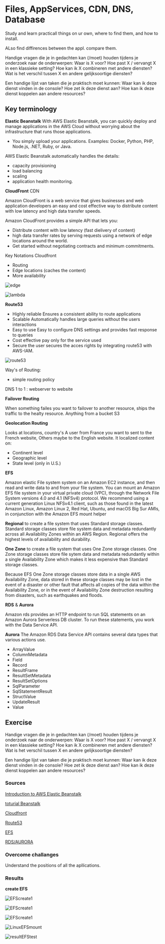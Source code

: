 # Files, AppServices, CDN, DNS, Database

Study and learn practicall things on ur own, where to find them, and how to install. 

ALso find diffirences between the appl. compare them. 

Handige vragen die je in gedachten kan (/moet) houden tijdens je onderzoek naar de onderwerpen:
Waar is X voor?
Hoe past X / vervangt X in een klassieke setting?
Hoe kan ik X combineren met andere diensten?
Wat is het verschil tussen X en andere gelijksoortige diensten?

Een handige lijst van taken die je praktisch moet kunnen:
Waar kan ik deze dienst vinden in de console?
Hoe zet ik deze dienst aan?
Hoe kan ik deze dienst koppelen aan andere resources?

## Key terminology

**Elastic Beanstalk** 
With AWS Elastic Beanstalk, you can quickly deploy and manage applications in the AWS Cloud without worrying about the infrastructure that runs those applications. 

- You simply upload your applications.
Examples: Docker, Python, PHP, Node.js, .NET, Ruby, or Java.
 
AWS Elastic Beanstalk automatically handles the details:
- capacity provisioning
- load balancing
- scaling
- application health monitoring.

**CloudFront** CDN

Amazon CloudFront is a web service that gives businesses and web application developers an easy and cost effective way to distribute content with low latency and high data transfer speeds.

Amazon CloudFront provides a simple API that lets you:
- Distribute content with low latency (fast dielivery of content)
- high data transfer rates by serving requests using a network of edge locations around the world.
- Get started without negotiating contracts and minimum commitments.

Key Notations Cloudfront
- Routing
- Edge locations (caches the content)
- More availability

![edge](../00_includes/Edgelocations.png)

![lambda](../00_includes/Lambda.png)

**Route53**

- Highly reliable
Ensures a consistent ability to route applications
- Scalable
Automatically handles large queries without the users interactions
- Easy to use
Easy to configure DNS settings and provides fast response to queries
- Cost effective
pay only for the service used
- Secure
the user secures the acces rights by integrating route53 with AWS-IAM. 

![route53](../00_includes/route53.png)

Way's of Routing: 

- simple routing policy

DNS 1 to 1 : webserver to website

**Failover Routing**

When something failes you want to failover to another resource, ships the traffic to the healty resource. Anything from a bucket S3

**Geolocation Routing**

Looks at locations, country's
A user from France you want to sent to the French website, Others maybe to the English website. 
It localized content on:
- Continent level
- Geographic level
- State level (only in U.S.) 

**EFS**

Amazon elastic File system
system on an Amazon EC2 instance, and then read and write data to and from your file system. You can mount an Amazon EFS file system in your virtual private cloud (VPC), through the Network File System versions 4.0 and 4.1 (NFSv4) protocol. We recommend using a current generation Linux NFSv4.1 client, such as those found in the latest Amazon Linux, Amazon Linux 2, Red Hat, Ubuntu, and macOS Big Sur AMIs, in conjunction with the Amazon EFS mount helper

**Regional** to create a file system that uses Standard storage classes. Standard storage classes store file system data and metadata redundantly across all Availability Zones within an AWS Region. Regional offers the highest levels of availability and durability.

**One Zone** to create a file system that uses One Zone storage classes. One Zone storage classes store file sytem data and metadata redundantly within a single Availability Zone which makes it less expensive than Standard storage classes.

Because EFS One Zone storage classes store data in a single AWS Availability Zone, data stored in these storage classes may be lost in the event of a disaster or other fault that affects all copies of the data within the Availability Zone, or in the event of Availability Zone destruction resulting from disasters, such as earthquakes and floods.


**RDS** & **Aurora**

Amazon rds provides an HTTP endpoint to run SQL statements on an Amazon Aurora Serverless DB cluster. To run these statements, you work with the Data Service API.

**Aurora**
The Amazon RDS Data Service API contains several data types that various actions use. 

- ArrayValue
- ColumnMetadata
- Field
- Record
- ResultFrame
- ResultSetMetadata
- ResultSetOptions
- SqlParameter
- SqlStatementResult
- StructValue
- UpdateResult
- Value

## Exercise

Handige vragen die je in gedachten kan (/moet) houden tijdens je onderzoek naar de onderwerpen:
Waar is X voor?
Hoe past X / vervangt X in een klassieke setting?
Hoe kan ik X combineren met andere diensten?
Wat is het verschil tussen X en andere gelijksoortige diensten?

Een handige lijst van taken die je praktisch moet kunnen:
Waar kan ik deze dienst vinden in de console?
Hoe zet ik deze dienst aan?
Hoe kan ik deze dienst koppelen aan andere resources?

### Sources

[Introduction to AWS Elastic Beanstalk](https://www.youtube.com/watch?v=SrwxAScdyT0)

[toturial Beanstalk](https://www.youtube.com/watch?v=96DJ2Og90hU)

[Cloudfront](https://www.youtube.com/watch?v=sQNONcj0cvc)

[Route53](https://www.youtube.com/watch?v=BtiS0QyiTK8)

[EFS](https://us-east-1.console.aws.amazon.com/efs?region=us-east-1#/get-started)

[RDS/AURORA](https://www.youtube.com/watch?v=vw5EO5Jz8-8)

### Overcome challanges
Understand the positions of all the apllications. 

### Results

**create EFS**

![EFScreate1](../00_includes/EFScreate.png)

![EFScreate1](../00_includes/EFSdetails.png)

![EFScreate1](../00_includes/EFSdone.png)

![LinuxEFSmount](../00_includes/connect%20via%20ec2tofolder.png)

![resultEFStest](../00_includes/resultEC2test.png)
